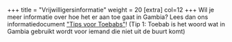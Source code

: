 +++
title = "Vrijwilligersinformatie"
weight = 20
[extra]
col=12
+++
Wil je meer informatie over hoe het er aan toe gaat in Gambia? Lees dan ons informatiedocument ["Tips voor Toebabs"](https://drive.google.com/file/d/1jEBNzs0aUW8PhyngCB9Ls3JwoNSOXC2E/view?usp=sharing)! (Tip 1: Toebab is het woord wat in Gambia gebruikt wordt voor iemand die niet uit de buurt komt)
